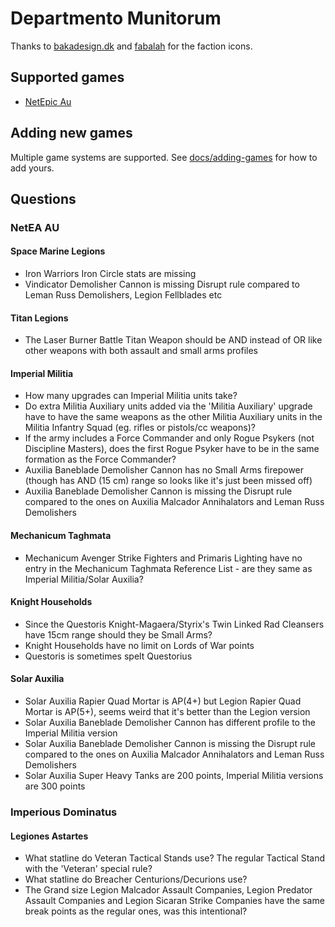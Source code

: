 # Departmento Munitorum

Thanks to [bakadesign.dk](http://bakadesign.dk/warhammer-40-000-icons) and [fabalah](https://fabalah.com) for the faction icons.

## Supported games

* [NetEpic Au](http://epicau.com/mw/index.php/Main_Page)

## Adding new games

Multiple game systems are supported. See [docs/adding-games](./docs/adding-games.md) for how to add yours.

## Questions

### NetEA AU

#### Space Marine Legions

- Iron Warriors Iron Circle stats are missing
- Vindicator Demolisher Cannon is missing Disrupt rule compared to Leman Russ Demolishers, Legion Fellblades etc

#### Titan Legions

- The Laser Burner Battle Titan Weapon should be AND instead of OR like other weapons with both assault and small arms profiles

#### Imperial Militia

- How many upgrades can Imperial Militia units take?
- Do extra Militia Auxiliary units added via the 'Militia Auxiliary' upgrade have to have the same weapons as the other Militia Auxiliary units in the Militia Infantry Squad (eg. rifles or pistols/cc weapons)?
- If the army includes a Force Commander and only Rogue Psykers (not Discipline Masters), does the first Rogue Psyker have to be in the same formation as the Force Commander?
- Auxilia Baneblade Demolisher Cannon has no Small Arms firepower (though has AND (15 cm) range so looks like it's just been missed off)
- Auxilia Baneblade Demolisher Cannon is missing the Disrupt rule compared to the ones on Auxilia Malcador Annihalators and Leman Russ Demolishers

#### Mechanicum Taghmata

- Mechanicum Avenger Strike Fighters and Primaris Lighting have no entry in the Mechanicum Taghmata Reference List - are they same as Imperial Militia/Solar Auxilia?

#### Knight Households

- Since the Questoris Knight-Magaera/Styrix's Twin Linked Rad Cleansers have 15cm range should they be Small Arms?
- Knight Households have no limit on Lords of War points
- Questoris is sometimes spelt Questorius

#### Solar Auxilia

- Solar Auxilia Rapier Quad Mortar is AP(4+) but Legion Rapier Quad Mortar is AP(5+), seems weird that it's better than the Legion version
- Solar Auxilia Baneblade Demolisher Cannon has different profile to the Imperial Militia version
- Solar Auxilia Baneblade Demolisher Cannon is missing the Disrupt rule compared to the ones on Auxilia Malcador Annihalators and Leman Russ Demolishers
- Solar Auxilia Super Heavy Tanks are 200 points, Imperial Militia versions are 300 points

### Imperious Dominatus

#### Legiones Astartes

- What statline do Veteran Tactical Stands use?  The regular Tactical Stand with the 'Veteran' special rule?
- What statline do Breacher Centurions/Decurions use?
- The Grand size Legion Malcador Assault Companies, Legion Predator Assault Companies and Legion Sicaran Strike Companies have the same break points as the regular ones, was this intentional?
